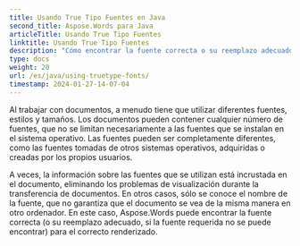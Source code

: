 ```yaml
---
title: Usando True Tipo Fuentes en Java
second_title: Aspose.Words para Java
articleTitle: Usando True Tipo Fuentes
linktitle: Usando True Tipo Fuentes
description: "Cómo encontrar la fuente correcta o su reemplazo adecuado, si no se puede encontrar la fuente requerida, para el correcto renderizado utilizando Aspose.Words para Java."
type: docs
weight: 20
url: /es/java/using-truetype-fonts/
timestamp: 2024-01-27-14-07-04
---
```


Al trabajar con documentos, a menudo tiene que utilizar diferentes fuentes, estilos y tamaños. Los documentos pueden contener cualquier número de fuentes, que no se limitan necesariamente a las fuentes que se instalan en el sistema operativo. Las fuentes pueden ser completamente diferentes, como las fuentes tomadas de otros sistemas operativos, adquiridas o creadas por los propios usuarios.

A veces, la información sobre las fuentes que se utilizan está incrustada en el documento, eliminando los problemas de visualización durante la transferencia de documentos. En otros casos, sólo se conoce el nombre de la fuente, que no garantiza que el documento se vea de la misma manera en otro ordenador. En este caso, Aspose.Words puede encontrar la fuente correcta (o su reemplazo adecuado, si la fuente requerida no se puede encontrar) para el correcto renderizado.
